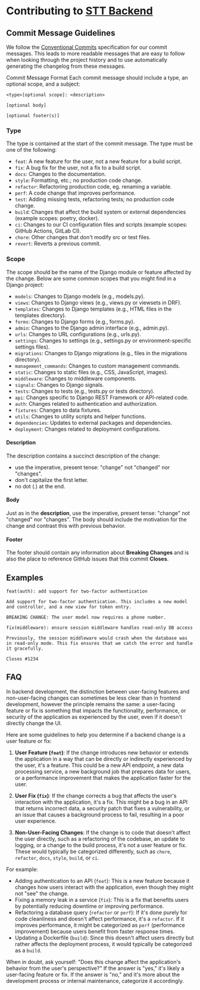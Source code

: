 # Contributing to [STT Backend](https://github.com/lewanddowski/stt_django_backend)

## Commit Message Guidelines
We follow the [Conventional Commits](https://www.conventionalcommits.org/) specification for our commit messages. This leads to more readable messages that are easy to follow when looking through the project history and to use automatically generating the changelog from these messages.

Commit Message Format
Each commit message should include a type, an optional scope, and a subject:
```git
<type>[optional scope]: <description>

[optional body]

[optional footer(s)]
```


### Type
The type is contained at the start of the commit message. The type must be one of the following:

* `feat`: A new feature for the user, not a new feature for a build script.
* `fix`: A bug fix for the user, not a fix to a build script.
* `docs`: Changes to the documentation.
* `style`: Formatting, etc.; no production code change.
* `refactor`: Refactoring production code, eg. renaming a variable.
* `perf`: A code change that improves performance.
* `test`: Adding missing tests, refactoring tests; no production code change.
* `build`: Changes that affect the build system or external dependencies (example scopes: poetry, docker).
* `ci`: Changes to our CI configuration files and scripts (example scopes: GitHub Actions, GitLab CI).
* `chore`: Other changes that don't modify src or test files.
* `revert`: Reverts a previous commit.

### Scope
The scope should be the name of the Django module or feature affected by the change. Below are some common scopes that you might find in a Django project:

* `models`: Changes to Django models (e.g., models.py).
* `views`: Changes to Django views (e.g., views.py or viewsets in DRF).
* `templates`: Changes to Django templates (e.g., HTML files in the templates directory).
* `forms`: Changes to Django forms (e.g., forms.py).
* `admin`: Changes to the Django admin interface (e.g., admin.py).
* `urls`: Changes to URL configurations (e.g., urls.py).
* `settings`: Changes to settings (e.g., settings.py or environment-specific settings files).
* `migrations`: Changes to Django migrations (e.g., files in the migrations directory).
* `management_commands`: Changes to custom management commands.
* `static`: Changes to static files (e.g., CSS, JavaScript, images).
* `middleware`: Changes to middleware components.
* `signals`: Changes to Django signals.
* `tests`: Changes to tests (e.g., tests.py or tests directory).
* `api`: Changes specific to Django REST Framework or API-related code.
* `auth`: Changes related to authentication and authorization.
* `fixtures`: Changes to data fixtures.
* `utils`: Changes to utility scripts and helper functions.
* `dependencies`: Updates to external packages and dependencies.
* `deployment`: Changes related to deployment configurations.

#### Description
The description contains a succinct description of the change:

* use the imperative, present tense: "change" not "changed" nor "changes".
* don't capitalize the first letter.
* no dot (.) at the end.

#### Body
Just as in the **description**, use the imperative, present tense: "change" not "changed" nor "changes". The body should include the motivation for the change and contrast this with previous behavior.

#### Footer
The footer should contain any information about **Breaking Changes** and is also the place to reference GitHub issues that this commit **Closes**.

## Examples
```git
feat(auth): add support for two-factor authentication

Add support for two-factor authentication. This includes a new model and controller, and a new view for token entry.

BREAKING CHANGE: The user model now requires a phone number.
```

```git
fix(middleware): ensure session middleware handles read-only DB access

Previously, the session middleware would crash when the database was in read-only mode. This fix ensures that we catch the error and handle it gracefully.

Closes #1234
```


## FAQ
In backend development, the distinction between user-facing features and non-user-facing changes can sometimes be less clear than in frontend development, however the principle remains the same: a user-facing feature or fix is something that impacts the functionality, performance, or security of the application as experienced by the user, even if it doesn't directly change the UI.

Here are some guidelines to help you determine if a backend change is a user feature or fix:

1. **User Feature (`feat`)**: If the change introduces new behavior or extends the application in a way that can be directly or indirectly experienced by the user, it's a feature. This could be a new API endpoint, a new data processing service, a new background job that prepares data for users, or a performance improvement that makes the application faster for the user.

2. **User Fix (`fix`)**: If the change corrects a bug that affects the user's interaction with the application, it's a fix. This might be a bug in an API that returns incorrect data, a security patch that fixes a vulnerability, or an issue that causes a background process to fail, resulting in a poor user experience.

3. **Non-User-Facing Changes**: If the change is to code that doesn't affect the user directly, such as a refactoring of the codebase, an update to logging, or a change to the build process, it's not a user feature or fix. These would typically be categorized differently, such as `chore`, `refactor`, `docs`, `style`, `build`, or `ci`.

For example:

- Adding authentication to an API (`feat`): This is a new feature because it changes how users interact with the application, even though they might not "see" the change.
- Fixing a memory leak in a service (`fix`): This is a fix that benefits users by potentially reducing downtime or improving performance.
- Refactoring a database query (`refactor` or `perf`): If it's done purely for code cleanliness and doesn't affect performance, it's a `refactor`. If it improves performance, it might be categorized as `perf` (performance improvement) because users benefit from faster response times.
- Updating a Dockerfile (`build`): Since this doesn't affect users directly but rather affects the deployment process, it would typically be categorized as a `build`.

When in doubt, ask yourself: "Does this change affect the application's behavior from the user's perspective?" If the answer is "yes," it's likely a user-facing feature or fix. If the answer is "no," and it's more about the development process or internal maintenance, categorize it accordingly.

